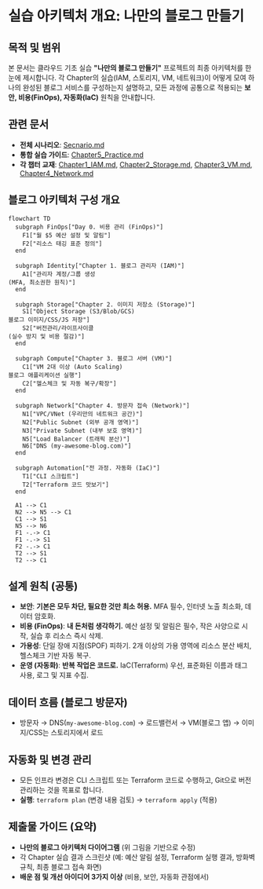 실습 아키텍처 개요: 나만의 블로그 만들기
====================================

목적 및 범위
--------

본 문서는 클라우드 기초 실습 **"나만의 블로그 만들기"** 프로젝트의 최종 아키텍처를 한눈에 제시합니다. 각 Chapter의 실습(IAM, 스토리지, VM, 네트워크)이 어떻게 모여 하나의 완성된 블로그 서비스를 구성하는지 설명하고, 모든 과정에 공통으로 적용되는 **보안, 비용(FinOps), 자동화(IaC)** 원칙을 안내합니다.

관련 문서
------

- **전체 시나리오**: [Secnario.md](mdc:mcp_knowledge_base/cloud_basic/textbook/Secnario.md)
- **통합 실습 가이드**: [Chapter5_Practice.md](mdc:mcp_knowledge_base/cloud_basic/textbook/Chapter5_Practice.md)
- **각 챕터 교재**: [Chapter1_IAM.md](mdc:mcp_knowledge_base/cloud_basic/textbook/Chapter1_IAM.md), [Chapter2_Storage.md](mdc:mcp_knowledge_base/cloud_basic/textbook/Chapter2_Storage.md), [Chapter3_VM.md](mdc:mcp_knowledge_base/cloud_basic/textbook/Chapter3_VM.md), [Chapter4_Network.md](mdc:mcp_knowledge_base/cloud_basic/textbook/Chapter4_Network.md)

블로그 아키텍처 구성 개요
-------------------------

```mermaid
flowchart TD
  subgraph FinOps["Day 0. 비용 관리 (FinOps)"]
    F1["월 $5 예산 설정 및 알림"]
    F2["리소스 태깅 표준 정의"] 
  end

  subgraph Identity["Chapter 1. 블로그 관리자 (IAM)"]
    A1["관리자 계정/그룹 생성
(MFA, 최소권한 원칙)"]
  end

  subgraph Storage["Chapter 2. 이미지 저장소 (Storage)"]
    S1["Object Storage (S3/Blob/GCS)
블로그 이미지/CSS/JS 저장"]
    S2["버전관리/라이프사이클
(실수 방지 및 비용 절감)"]
  end

  subgraph Compute["Chapter 3. 블로그 서버 (VM)"]
    C1["VM 2대 이상 (Auto Scaling)
블로그 애플리케이션 실행"]
    C2["헬스체크 및 자동 복구/확장"]
  end
  
  subgraph Network["Chapter 4. 방문자 접속 (Network)"]
    N1["VPC/VNet (우리만의 네트워크 공간)"]
    N2["Public Subnet (외부 공개 영역)"]
    N3["Private Subnet (내부 보호 영역)"]
    N5["Load Balancer (트래픽 분산)"]
    N6["DNS (my-awesome-blog.com)"]
  end

  subgraph Automation["전 과정. 자동화 (IaC)"]
    T1["CLI 스크립트"]
    T2["Terraform 코드 맛보기"]
  end

  A1 --> C1
  N2 --> N5 --> C1
  C1 --> S1
  N5 --> N6
  F1 -.-> C1
  F1 -.-> S1
  F2 -.-> C1
  T2 --> S1
  T2 --> C1
```

설계 원칙 (공통)
----------

- **보안**: **기본은 모두 차단, 필요한 것만 최소 허용.** MFA 필수, 인터넷 노출 최소화, 데이터 암호화.
- **비용 (FinOps)**: **내 돈처럼 생각하기.** 예산 설정 및 알림은 필수, 작은 사양으로 시작, 실습 후 리소스 즉시 삭제.
- **가용성**: 단일 장애 지점(SPOF) 피하기. 2개 이상의 가용 영역에 리소스 분산 배치, 헬스체크 기반 자동 복구.
- **운영 (자동화)**: **반복 작업은 코드로.** IaC(Terraform) 우선, 표준화된 이름과 태그 사용, 로그 및 지표 수집.

데이터 흐름 (블로그 방문자)
-------

- 방문자 → DNS(`my-awesome-blog.com`) → 로드밸런서 → VM(블로그 앱) → 이미지/CSS는 스토리지에서 로드

자동화 및 변경 관리
-----------------

- 모든 인프라 변경은 CLI 스크립트 또는 Terraform 코드로 수행하고, Git으로 버전 관리하는 것을 목표로 합니다.
- **실행**: `terraform plan` (변경 내용 검토) → `terraform apply` (적용)

제출물 가이드 (요약)
-------------

- **나만의 블로그 아키텍처 다이어그램** (위 그림을 기반으로 수정)
- 각 Chapter 실습 결과 스크린샷 (예: 예산 알림 설정, Terraform 실행 결과, 방화벽 규칙, 최종 블로그 접속 화면)
- **배운 점 및 개선 아이디어 3가지 이상** (비용, 보안, 자동화 관점에서)


